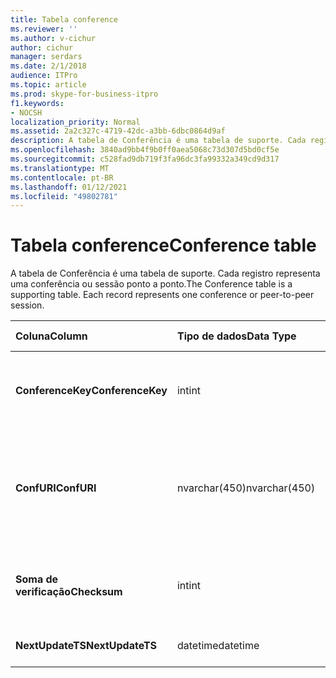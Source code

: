 ```yaml
---
title: Tabela conference
ms.reviewer: ''
ms.author: v-cichur
author: cichur
manager: serdars
ms.date: 2/1/2018
audience: ITPro
ms.topic: article
ms.prod: skype-for-business-itpro
f1.keywords:
- NOCSH
localization_priority: Normal
ms.assetid: 2a2c327c-4719-42dc-a3bb-6dbc0864d9af
description: A tabela de Conferência é uma tabela de suporte. Cada registro representa uma conferência ou sessão ponto a ponto.
ms.openlocfilehash: 3840ad9bb4f9b0ff0aea5068c73d307d5bd0cf5e
ms.sourcegitcommit: c528fad9db719f3fa96dc3fa99332a349cd9d317
ms.translationtype: MT
ms.contentlocale: pt-BR
ms.lasthandoff: 01/12/2021
ms.locfileid: "49802781"
---
```

# <a name="conference-table"></a><span data-ttu-id="e9685-104">Tabela conference</span><span class="sxs-lookup"><span data-stu-id="e9685-104">Conference table</span></span>
 
<span data-ttu-id="e9685-p102">A tabela de Conferência é uma tabela de suporte. Cada registro representa uma conferência ou sessão ponto a ponto.</span><span class="sxs-lookup"><span data-stu-id="e9685-p102">The Conference table is a supporting table. Each record represents one conference or peer-to-peer session.</span></span>
  
|<span data-ttu-id="e9685-107">**Coluna**</span><span class="sxs-lookup"><span data-stu-id="e9685-107">**Column**</span></span>|<span data-ttu-id="e9685-108">**Tipo de dados**</span><span class="sxs-lookup"><span data-stu-id="e9685-108">**Data Type**</span></span>|<span data-ttu-id="e9685-109">**Chave/Índice**</span><span class="sxs-lookup"><span data-stu-id="e9685-109">**Key/Index**</span></span>|<span data-ttu-id="e9685-110">**Detalhes**</span><span class="sxs-lookup"><span data-stu-id="e9685-110">**Details**</span></span>|
|:-----|:-----|:-----|:-----|
|<span data-ttu-id="e9685-111">**ConferenceKey**</span><span class="sxs-lookup"><span data-stu-id="e9685-111">**ConferenceKey**</span></span> <br/> |<span data-ttu-id="e9685-112">int</span><span class="sxs-lookup"><span data-stu-id="e9685-112">int</span></span>  <br/> |<span data-ttu-id="e9685-113">Primário</span><span class="sxs-lookup"><span data-stu-id="e9685-113">Primary</span></span>  <br/> |<span data-ttu-id="e9685-114">Número exclusivo que identifica o registro desta conferência.</span><span class="sxs-lookup"><span data-stu-id="e9685-114">Unique number identifying this conference record.</span></span>  <br/> |
|<span data-ttu-id="e9685-115">**ConfURI**</span><span class="sxs-lookup"><span data-stu-id="e9685-115">**ConfURI**</span></span> <br/> |<span data-ttu-id="e9685-116">nvarchar(450)</span><span class="sxs-lookup"><span data-stu-id="e9685-116">nvarchar(450)</span></span>  <br/> |<span data-ttu-id="e9685-117">unique</span><span class="sxs-lookup"><span data-stu-id="e9685-117">unique</span></span>  <br/> |<span data-ttu-id="e9685-118">URI da conferência, se isso for uma conferência, ou DialogID se for uma sessão ponto a ponto.</span><span class="sxs-lookup"><span data-stu-id="e9685-118">Conference URI if this is a conference, or DialogID if this is a peer-to-peer session.</span></span>  <br/> |
|<span data-ttu-id="e9685-119">**Soma de verificação**</span><span class="sxs-lookup"><span data-stu-id="e9685-119">**Checksum**</span></span> <br/> |<span data-ttu-id="e9685-120">int</span><span class="sxs-lookup"><span data-stu-id="e9685-120">int</span></span>  <br/> |<span data-ttu-id="e9685-121">index</span><span class="sxs-lookup"><span data-stu-id="e9685-121">index</span></span>  <br/> |<span data-ttu-id="e9685-p103">Soma de verificação do URI de conferência. Isso é usado internamente.</span><span class="sxs-lookup"><span data-stu-id="e9685-p103">Checksum of the conference URI. This is used internally.</span></span>  <br/> |
|<span data-ttu-id="e9685-124">**NextUpdateTS**</span><span class="sxs-lookup"><span data-stu-id="e9685-124">**NextUpdateTS**</span></span> <br/> |<span data-ttu-id="e9685-125">datetime</span><span class="sxs-lookup"><span data-stu-id="e9685-125">datetime</span></span>  <br/> ||<span data-ttu-id="e9685-126">Apenas para uso interno.</span><span class="sxs-lookup"><span data-stu-id="e9685-126">For internal use only.</span></span>  <br/> |
   


